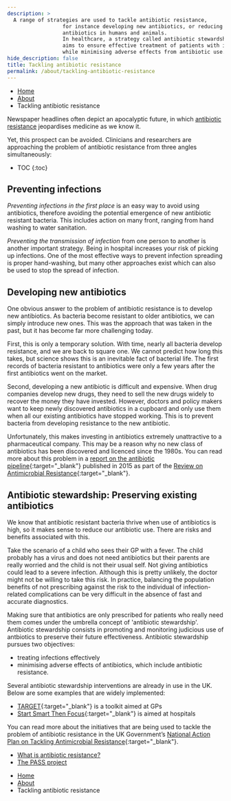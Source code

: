 ```yaml
---
description: >
  A range of strategies are used to tackle antibiotic resistance, 
                  for instance developing new antibiotics, or reducing the use of 
                  antibiotics in humans and animals.
                  In healthcare, a strategy called antibiotic stewardship 
                  aims to ensure effective treatment of patients with infection 
                  while minimising adverse effects from antibiotic use.
hide_description: false
title: Tackling antibiotic resistance
permalink: /about/tackling-antibiotic-resistance
---
```

 
<ul class="breadcrumb">
  <li><a href="/">Home</a></li>
  <li><a href="/about">About</a></li>
  <li>Tackling antibiotic resistance</li>
</ul>


Newspaper headlines often depict an apocalyptic future, in which [antibiotic resistance](antibiotic-resistance) jeopardises medicine as we know it. 
 
Yet, this prospect can be avoided. Clinicians and researchers are approaching the problem of antibiotic resistance from three angles simultaneously:

* TOC
{:toc}

## Preventing infections

*Preventing infections in the first place* is an easy way to avoid using antibiotics, therefore avoiding the potential emergence of new antibiotic resistant bacteria. This includes action on many front, ranging from hand washing to water sanitation.

*Preventing the transmission of infection* from one person to another is another important strategy. Being in hospital increases your risk of picking up infections. One of the most effective ways to prevent infection spreading is proper hand-washing, but many other approaches exist which can also be used to stop the spread of infection.

## Developing new antibiotics

One obvious answer to the problem of antibiotic resistance is to develop new antibiotics. As bacteria become resistant to older antibiotics, we can simply introduce new ones. This was the approach that was taken in the past, but it has become far more challenging today.

First, this is only a temporary solution. With time, nearly all bacteria develop resistance, and we are back to square one. We cannot predict how long this takes, but science shows this is an inevitable fact of bacterial life. The first records of bacteria resistant to antibiotics were only a few years after the first antibiotics went on the market.

Second, developing a new antibiotic is difficult and expensive. When drug companies develop new drugs, they need to sell the new drugs widely to recover the money they have invested. However, doctors and policy makers want to keep newly discovered antibiotics in a cupboard and only use them when all our existing antibiotics have stopped working. This is to prevent bacteria from developing resistance to the new antibiotic. 

Unfortunately, this makes investing in antibiotics extremely unattractive to a pharmaceutical company. This may be a reason
why no new class of antibiotics has been discovered and licenced since the 1980s. You can read more about this problem in a [report on the antibiotic pipeline](https://wellcomecollection.org/works/zqv86kgr){:target="_blank"} published in 2015 as part of the [Review on Antimicrobial Resistance](https://amr-review.org/){:target="_blank"}.


## Antibiotic stewardship: Preserving existing antibiotics

We know that antibiotic resistant bacteria thrive when use of antibiotics is high, so it makes sense to reduce our antibiotic use. There are risks and benefits associated with this. 

Take the scenario of a child who sees their GP with a fever. The child probably has a virus and does not need antibiotics but their parents are really worried and the child is not their usual self. Not giving antibiotics could lead to a severe infection. Although this is pretty unlikely, the doctor might not be willing to take this risk. In practice, balancing the population benefits of not prescribing against the risk to the individual of infection-related complications can be very difficult in the absence of fast and accurate diagnostics.

Making sure that antibiotics are only prescribed for patients who really need them comes under the umbrella concept of 'antibiotic stewardship'. Antibiotic stewardship consists in promoting and monitoring judicious use of antbiotics to preserve their future effectiveness. Antibiotic stewardship pursues two objectives:
 - treating infections effectively
 - minimising adverse effects of antibiotics, which include antibiotic resistance.
  
Several antibiotic stewardship interventions are already in use in the UK. Below are some examples that are widely implemented:
 
 - [TARGET](https://www.rcgp.org.uk/clinical-and-research/resources/toolkits/target-antibiotic-toolkit.aspx){:target="_blank"} is a toolkit aimed at GPs
 - [Start Smart Then Focus](https://www.gov.uk/government/publications/antimicrobial-stewardship-start-smart-then-focus){:target="_blank"} is aimed at hospitals
 
You can read more about the initiatives that are being used to tackle the problem of antibiotic resistance in the UK Government’s [National Action Plan on Tackling Antimicrobial Resistance](https://www.gov.uk/government/publications/uk-5-year-action-plan-for-antimicrobial-resistance-2019-to-2024){:target="_blank"}.

<nav class="pagination heading clearfix" role="navigation">
<ul>
<li class="pagination-item older"> 
<a href="/about/antibiotic-resistance/" rel="next">What is antibiotic resistance?</a>
</li>
<li class="pagination-item newer"> <a href="/about/pass-project">The PASS project</a>
</li>
</ul>
</nav>


<ul class="breadcrumb">
  <li><a href="/">Home</a></li>
  <li><a href="/about">About</a></li>
  <li>Tackling antibiotic resistance</li>
</ul>
